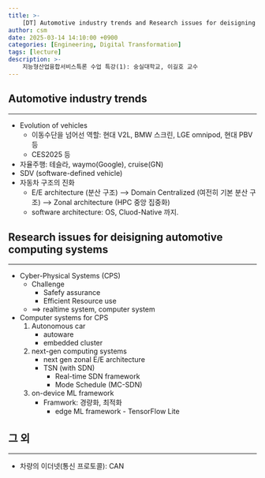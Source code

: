 ```yaml
---
title: >-
    [DT] Automotive industry trends and Research issues for deisigning automotive computing systems
author: csm
date: 2025-03-14 14:10:00 +0900
categories: [Engineering, Digital Transformation]
tags: [lecture]
description: >-
    지능형산업융합서비스특론 수업 특강(1): 숭실대학교, 이길호 교수
---
```


## Automotive industry trends
---
- Evolution of vehicles
    - 이동수단을 넘어선 역할: 현대 V2L, BMW 스크린, LGE omnipod, 현대 PBV 등
    - CES2025 등
- 자율주행: 테슬라, waymo(Google), cruise(GN)
- SDV (software-defined vehicle)
- 자동차 구조의 진화
    - E/E architecture (분산 구조) ⟶ Domain Centralized (여전히 기본 분산 구조) ⟶ Zonal architecture (HPC 중앙 집중화)
    - software architecture: OS, Cluod-Native 까지.

## Research issues for deisigning automotive computing systems
---
- Cyber-Physical Systems (CPS)
    - Challenge
        - Safefy assurance
        - Efficient Resource use
    - ⟹ realtime system, computer system
- Computer systems for CPS
    1. Autonomous car
        - autoware
        - embedded cluster
    2. next-gen computing systems
        - next gen zonal E/E architecture
        - TSN (with SDN)
            - Real-time SDN framework
            - Mode Schedule (MC-SDN)
    3. on-device ML framework
        - Framwork: 경량화, 최적화
            - edge ML framework - TensorFlow Lite

## 그 외
---
- 차량의 이더넷(통신 프로토콜): CAN
